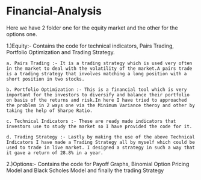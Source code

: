 # Financial-Analysis

Here we have 2 folder one for the equity market and the other for the options one.

1.)Equity:- Contains the code for technical indicators, Pairs Trading, Portfolio Optimization and Trading Strategy.

    a. Pairs Trading :- It is a trading strategy which is used very often in the market to deal with the volatility of the market.A pairs trade is a trading strategy that involves matching a long position with a short position in two stocks.

    b. Portfolio Optimization :- This is a financial tool which is very important for the investors to diversify and balance their portfolio on basis of the returns and risk.In here I have tried to approached the problem in 2 ways one via the Minimum Variance theroy and other by taking the help of Sharpe Ratio.

    c. Technical Indicators :- These are ready made indicators that investors use to study the market so I have provided the code for it.

    d. Trading Strategy :- Lastly by making the use of the above Technical Indicators I have made a Trading Strategy all by myself which could be used to trade in live market. I designed a strategy in such a way that it gave a return of 28.8% in a year.
    
2.)Options:- Contains the code for Payoff Graphs, Binomial Option Pricing Model and Black Scholes Model and finally the trading Strategy
